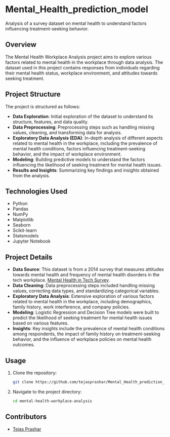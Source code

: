 # Mental_Health_prediction_model
Analysis of a survey dataset on mental health to understand factors influencing treatment-seeking behavior.

## Overview
The Mental Health Workplace Analysis project aims to explore various factors related to mental health in the workplace through data analysis. The dataset used in this project contains responses from individuals regarding their mental health status, workplace environment, and attitudes towards seeking treatment.

## Project Structure
The project is structured as follows:
- **Data Exploration**: Initial exploration of the dataset to understand its structure, features, and data quality.
- **Data Preprocessing**: Preprocessing steps such as handling missing values, cleaning, and transforming data for analysis.
- **Exploratory Data Analysis (EDA)**: In-depth analysis of different aspects related to mental health in the workplace, including the prevalence of mental health conditions, factors influencing treatment-seeking behavior, and the impact of workplace environment.
- **Modeling**: Building predictive models to understand the factors influencing the likelihood of seeking treatment for mental health issues.
- **Results and Insights**: Summarizing key findings and insights obtained from the analysis.

## Technologies Used
- Python
- Pandas
- NumPy
- Matplotlib
- Seaborn
- Scikit-learn
- Statsmodels
- Jupyter Notebook

## Project Details
- **Data Source**: This dataset is from a 2014 survey that measures attitudes towards mental health and frequency of mental health disorders in the tech workplace. [Mental Health in Tech Survey](https://www.kaggle.com/datasets/osmi/mental-health-in-tech-survey/data).
- **Data Cleaning**: Data preprocessing steps included handling missing values, correcting data types, and standardizing categorical variables.
- **Exploratory Data Analysis**: Extensive exploration of various factors related to mental health in the workplace, including demographics, family history, work interference, and company policies.
- **Modeling**: Logistic Regression and Decision Tree models were built to predict the likelihood of seeking treatment for mental health issues based on various features.
- **Insights**: Key insights include the prevalence of mental health conditions among respondents, the impact of family history on treatment-seeking behavior, and the influence of workplace policies on mental health outcomes.

## Usage
1. Clone the repository:
   ```bash
   git clone https://github.com/tejasprashar/Mental_Health_prediction_model.git
2. Navigate to the project directory:
   ```bash
   cd mental-health-workplace-analysis

## Contributors
- [Tejas Prashar](https://github.com/tejasprashar)
